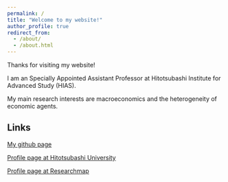 ```yaml
---
permalink: /
title: "Welcome to my website!"
author_profile: true
redirect_from: 
  - /about/
  - /about.html
---
```


Thanks for visiting my website!

I am an Specially Appointed Assistant Professor at Hitotsubashi Institute for Advanced Study (HIAS).

My main research interests are macroeconomics and the heterogeneity of economic agents.

Links
------
[My github page](https://github.com/Masakazu-Emoto)

[Profile page at Hitotsubashi University](https://hri.ad.hit-u.ac.jp/html/100001690_profile_ja.html)

[Profile page at Researchmap](https://researchmap.jp/masakazu-emoto)
